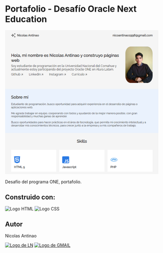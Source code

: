 # Portafolio - Desafío Oracle Next Education

![Portafolio](./assets/portafolio.png)

Desafío del programa ONE, portafolio.

## Construido con: 

![Logo HTML](https://img.shields.io/badge/HTML5-E34F26?style=for-the-badge&logo=html5&logoColor=white)
![Logo CSS](https://img.shields.io/badge/CSS3-1572B6?style=for-the-badge&logo=css3&logoColor=white)

## Autor

Nicolas Antinao

[![Logo de LN](https://img.shields.io/badge/LinkedIn-0077B5?style=for-the-badge&logo=linkedin&logoColor=white)](https://linkedin.com/in/nicolas-matias-antinao/)
[![Logo de GMAIL](https://img.shields.io/badge/Gmail-D14836?style=for-the-badge&logo=gmail&logoColor=white)](mailto:nicoantinao1998@gmail.com)
